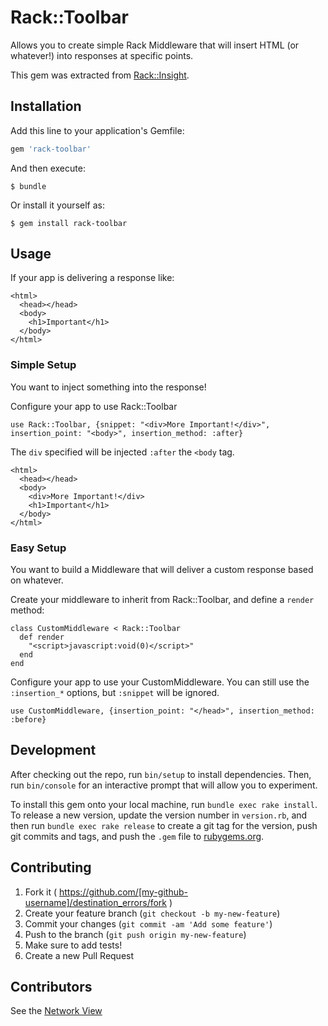 # Rack::Toolbar

Allows you to create simple Rack Middleware that will insert HTML (or whatever!) into responses at specific points.

This gem was extracted from [Rack::Insight](https://github.com/pboling/rack-insight).

## Installation

Add this line to your application's Gemfile:

```ruby
gem 'rack-toolbar'
```

And then execute:

    $ bundle

Or install it yourself as:

    $ gem install rack-toolbar

## Usage

If your app is delivering a response like:

    <html>
      <head></head>
      <body>
        <h1>Important</h1>
      </body>
    </html>

### Simple Setup

You want to inject something into the response!

Configure your app to use Rack::Toolbar

    use Rack::Toolbar, {snippet: "<div>More Important!</div>", insertion_point: "<body>", insertion_method: :after}

The `div` specified will be injected `:after` the `<body` tag.

    <html>
      <head></head>
      <body>
        <div>More Important!</div>
        <h1>Important</h1>
      </body>
    </html>

### Easy Setup

You want to build a Middleware that will deliver a custom response based on whatever.

Create your middleware to inherit from Rack::Toolbar, and define a `render` method:

    class CustomMiddleware < Rack::Toolbar
      def render
        "<script>javascript:void(0)</script>"
      end
    end

Configure your app to use your CustomMiddleware.  You can still use the `:insertion_*` options, but `:snippet` will be ignored.

    use CustomMiddleware, {insertion_point: "</head>", insertion_method: :before}

## Development

After checking out the repo, run `bin/setup` to install dependencies. Then, run `bin/console` for an interactive prompt that will allow you to experiment.

To install this gem onto your local machine, run `bundle exec rake install`. To release a new version, update the version number in `version.rb`, and then run `bundle exec rake release` to create a git tag for the version, push git commits and tags, and push the `.gem` file to [rubygems.org](https://rubygems.org).

## Contributing

1. Fork it ( https://github.com/[my-github-username]/destination_errors/fork )
2. Create your feature branch (`git checkout -b my-new-feature`)
3. Commit your changes (`git commit -am 'Add some feature'`)
4. Push to the branch (`git push origin my-new-feature`)
5. Make sure to add tests!
6. Create a new Pull Request

## Contributors

See the [Network View](https://github.com/pboling/rack-toolbar/network)
